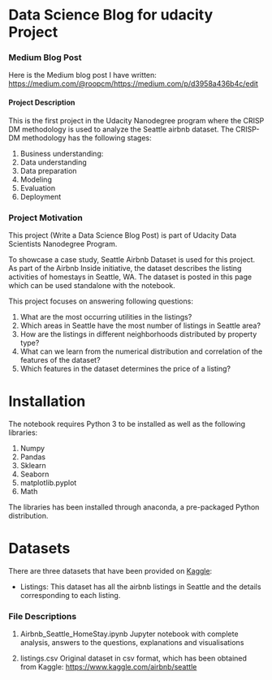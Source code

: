 # Data Science Blog for udacity Project 

### Medium Blog Post
Here is the Medium blog post I have written: https://medium.com/@roopcm/https://medium.com/p/d3958a436b4c/edit


#### Project Description 
This is the first project in the Udacity Nanodegree program where the CRISP DM methodology is used  to analyze the Seattle airbnb dataset. 
The CRISP-DM methodology has the following stages:
1. Business understanding: 
2. Data understanding
3. Data preparation
4. Modeling
5. Evaluation
6. Deployment


### Project Motivation
This project (Write a Data Science Blog Post) is part of Udacity Data Scientists Nanodegree Program.

To showcase a case study, Seattle Airbnb Dataset is used for this project. As part of the Airbnb Inside initiative, the dataset describes the listing activities of homestays in Seattle, WA. The dataset is posted in this page which can be used standalone with the notebook.

This project focuses on answering following questions:
 1. What are the most occurring utilities in the listings?
 2. Which areas in Seattle have the most number of listings in Seattle area?
 3. How are the listings in different neighborhoods distributed by property type? 
 4. What can we learn from the numerical distribution and correlation of the features of the dataset?
 5. Which features in the dataset determines the price of a listing?

# Installation

The notebook requires Python 3 to be installed as well as the following libraries: 
1. Numpy
2. Pandas
3. Sklearn
4. Seaborn
5. matplotlib.pyplot
6. Math

The libraries has been installed through anaconda, a pre-packaged Python distribution.

# Datasets
There are three datasets that have been provided on [Kaggle](https://www.kaggle.com/airbnb/seattle): 
* Listings: This dataset has all the airbnb listings in Seattle and the details corresponding to each listing. 


### File Descriptions
1. Airbnb_Seattle_HomeStay.ipynb
Jupyter notebook with complete analysis, answers to the questions, explanations and visualisations

2. listings.csv
Original dataset in csv format, which has been obtained from Kaggle: https://www.kaggle.com/airbnb/seattle
